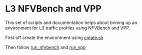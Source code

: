 # L3 NFVBench and VPP
This set of scripts and documentation helps about brining up an environment for L3 traffic profiles using NFVBench and VPP.

First off create the environment using [create.sh](create.sh)

Then follow [run_nfvbench](run_nfvbench.md) and [run_vpp](run_vpp.md)
